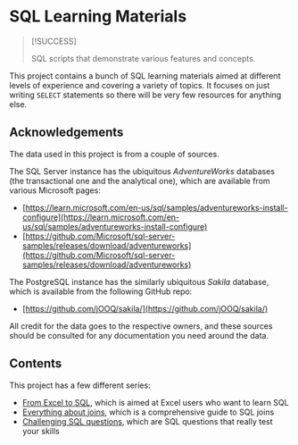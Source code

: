 # SQL Learning Materials

> [!SUCCESS]
>
> SQL scripts that demonstrate various features and concepts.

This project contains a bunch of SQL learning materials aimed at different levels of experience and covering a variety of topics. It focuses on just writing `SELECT` statements so there will be very few resources for anything else.

## Acknowledgements

The data used in this project is from a couple of sources.

The SQL Server instance has the ubiquitous _AdventureWorks_ databases (the transactional one and the analytical one), which are available from various Microsoft pages:

- [https://learn.microsoft.com/en-us/sql/samples/adventureworks-install-configure](https://learn.microsoft.com/en-us/sql/samples/adventureworks-install-configure)
- [https://github.com/Microsoft/sql-server-samples/releases/download/adventureworks](https://github.com/Microsoft/sql-server-samples/releases/download/adventureworks)

The PostgreSQL instance has the similarly ubiquitous _Sakila_ database, which is available from the following GitHub repo:

- [https://github.com/jOOQ/sakila/](https://github.com/jOOQ/sakila/)

All credit for the data goes to the respective owners, and these sources should be consulted for any documentation you need around the data.

## Contents

This project has a few different series:

- [From Excel to SQL](from-excel-to-sql/from-excel-to-sql.md), which is aimed at Excel users who want to learn SQL
- [Everything about joins](everything-about-joins/everything-about-joins.md), which is a comprehensive guide to SQL joins
- [Challenging SQL questions](challenging-sql-problems/challenging-sql-problems.md), which are SQL questions that really test your skills
